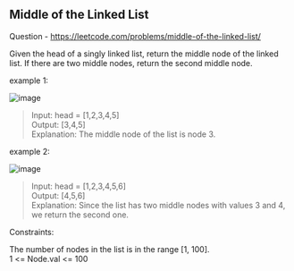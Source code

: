 ## Middle of the Linked List

Question - 
    https://leetcode.com/problems/middle-of-the-linked-list/

Given the head of a singly linked list, return the middle node of the linked list.
If there are two middle nodes, return the second middle node.

example 1:

![image](https://user-images.githubusercontent.com/57408900/135635368-da84005b-c397-4d5e-a9db-242b244a33bf.png)

>Input: head = [1,2,3,4,5]  
>Output: [3,4,5]  
>Explanation: The middle node of the list is node 3.

example 2:

![image](https://user-images.githubusercontent.com/57408900/135635569-76b3be56-1931-42fe-abbc-3c2c20da1fb4.png)

>Input: head = [1,2,3,4,5,6]  
>Output: [4,5,6]  
>Explanation: Since the list has two middle nodes with values 3 and 4, we return the second one.

Constraints:

The number of nodes in the list is in the range [1, 100].  
1 <= Node.val <= 100
